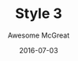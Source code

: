 ---
layout: post
author: Awesome McGreat
title: Style 3
date: 2016-07-03
tagline: Sed nisl arcu euismod sit amet nisi lorem etiam dolor veroeros et feugiat.
image: images/pic10.jpg
# Image position options: center center, top center, 25% 25%
imagePosition: 25% 25%
bannerImage: images/pic11.jpg
---